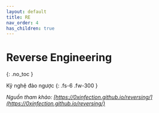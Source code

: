 ```yaml
---
layout: default
title: RE
nav_order: 4
has_children: true
---
```


# Reverse Engineering
{: .no_toc }

Kỹ nghệ đảo ngược
{: .fs-6 .fw-300 }

_Nguồn tham khảo: [https://0xinfection.github.io/reversing/](https://0xinfection.github.io/reversing/)_